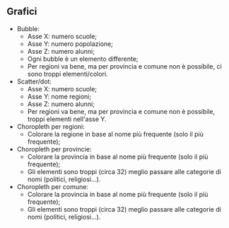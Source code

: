 ## Grafici

- Bubble:
	* Asse X: numero scuole;
	* Asse Y: numero popolazione;
	* Asse Z: numero alunni;
	* Ogni bubble è un elemento differente;
	* Per regioni va bene, ma per provincia e comune non è possibile, ci sono troppi elementi/colori.
- Scatter/dot:
	* Asse X: numero scuole;
	* Asse Y: nome regioni;
	* Asse Z: numero alunni;
	* Per regioni va bene, ma per provincia e comune non è possibile, troppi elementi nell'asse Y.
- Choropleth per regioni:
	* Colorare la regione in base al nome più frequente (solo il più frequente);
- Choropleth per provincie:
	* Colorare la provincia in base al nome più frequente (solo il più frequente);
	* Gli elementi sono troppi (circa 32) meglio passare alle categorie di nomi (politici, religiosi...).
- Choropleth per comune:
	* Colorare la provincia in base al nome più frequente (solo il più frequente);
	* Gli elementi sono troppi (circa 32) meglio passare alle categorie di nomi (politici, religiosi...).